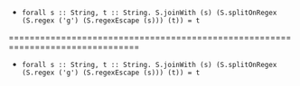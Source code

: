   - `forall s :: String, t :: String.
     S.joinWith (s)
                (S.splitOnRegex (S.regex ('g') (S.regexEscape (s))) (t))
     = t`

===============================================================================

  - `forall s :: String, t :: String.
     S.joinWith (s) (S.splitOnRegex (S.regex ('g') (S.regexEscape (s))) (t))
     = t`
